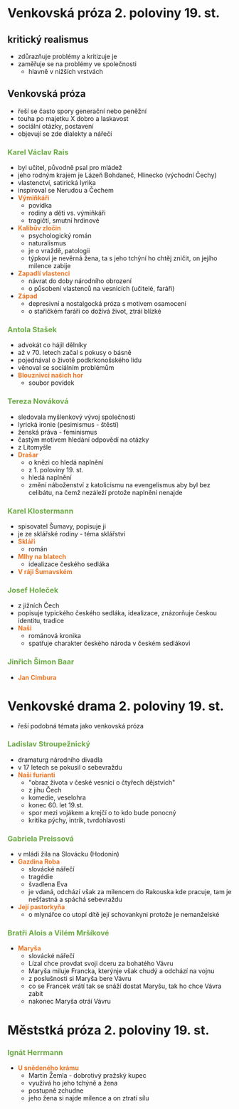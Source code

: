 # Venkovská próza 2. poloviny 19. st.
## kritický realismus
- zdůrazňuje problémy a kritizuje je
- zaměřuje se na problémy ve společnosti
    - hlavně v nižších vrstvách
## Venkovská próza
- řeší se často spory generační nebo peněžní
- touha po majetku X dobro a laskavost
- sociální otázky, postavení
- objevují se zde dialekty a nářečí
### <span style= "color: #6CAA46">**Karel Václav Rais**</span>
- byl učitel, původně psal pro mládež
- jeho rodným krajem je Lázeň Bohdaneč, Hlinecko (východní Čechy)
- vlastenctví, satirická lyrika
- inspiroval se Nerudou a Čechem
- <span style="color: #EC7627">**Výmiňkáři**</span>
    - povídka
    - rodiny a děti vs. výmiňkáři
    - tragičtí, smutní hrdinové
- <span style="color: #EC7627">**Kalibův zločin**</span>
    - psychologický román
    - naturalismus
    - je o vraždě, patologii
    - týpkovi je nevěrná žena, ta s jeho tchýní ho chtěj zničit, on jejího milence zabije
- <span style="color: #EC7627">**Zapadlí vlastenci**</span>
    - návrat do doby národního obrození
    - o působení vlastenců na vesnicích (učitelé, faráři)
- <span style="color: #EC7627">**Západ**</span>
    - depresivní a nostalgocká próza s motivem osamocení
    - o stařičkém faráři co dožívá život, ztráí blízké
### <span style= "color: #6CAA46">**Antola Stašek**</span>
- advokát co hájil dělníky
- až v 70. letech začal s pokusy o básně
- pojednával o životě podkrkonošského lidu
- věnoval se sociálním problémům
- <span style="color: #EC7627">**Blouznivci našich hor**</span>
    - soubor povídek
### <span style= "color: #6CAA46">**Tereza Nováková**</span>
- sledovala myšlenkový vývoj společnosti
- lyrická ironie (pesimismus - štěstí)
- ženská práva - feminismus
- častým motivem hledání odpovědí na otázky
- z Litomyšle
- <span style="color: #EC7627">**Drašar**</span>
    - o knězi co hledá naplnění
    - z 1. poloviny 19. st.
    - hledá naplnění
    - změní náboženství z katolicismu na evengelismus aby byl bez celibátu, na čemž nezáleží protože naplnění nenajde
### <span style= "color: #6CAA46">**Karel Klostermann**</span>
- spisovatel Šumavy, popisuje ji
- je ze sklářské rodiny - téma sklářství
- <span style="color: #EC7627">**Skláři**</span>
    - román
- <span style="color: #EC7627">**Mlhy na blatech**</span>
    - idealizace českého sedláka
- <span style="color: #EC7627">**V ráji Šumavském**</span>
### <span style= "color: #6CAA46">**Josef Holeček**</span>
- z jižních Čech
- popisuje typického českého sedláka, idealizace, znázorňuje českou identitu, tradice
- <span style="color: #EC7627">**Naši**</span>
    - románová kronika
    - spatřuje charakter českého národa v českém sedlákovi
### <span style= "color: #6CAA46">**Jinřich Šimon Baar**</span>
- <span style="color: #EC7627">**Jan Cimbura**</span>
# Venkovské drama 2. poloviny 19. st.
- řeší podobná témata jako venkovská próza
### <span style= "color: #6CAA46">**Ladislav Stroupežnický**</span>
- dramaturg národního divadla
- v 17 letech se pokusil o sebevraždu
- <span style="color: #EC7627">**Naši furianti**</span>
    - "obraz života v české vesnici o čtyřech dějstvích"
    - z jihu Čech
    - komedie, veselohra
    - konec 60. let 19.st.
    - spor mezi vojákem a krejčí o to kdo bude ponocný
    - kritika pýchy, intrik, tvrdohlavosti
### <span style= "color: #6CAA46">**Gabriela Preissová**</span>
- v mládi žila na Slovácku (Hodonín)
- <span style="color: #EC7627">**Gazdina Roba**</span>
    - slovácké nářečí
    - tragédie
    - švadlena Eva
    - je vdaná, odchází však za milencem do Rakouska kde pracuje, tam je nešťastná a spáchá sebevraždu
- <span style="color: #EC7627">**Její pastorkyňa**</span>
    - o mlynářce co utopí dítě její schovankyni protože je nemanželské
### <span style= "color: #6CAA46">**Bratři Alois a Vilém Mršíkové**</span>
- <span style="color: #EC7627">**Maryša**</span>
    - slovácké nářečí
    - Lízal chce provdat svoji dceru za bohatého Vávru
    - Maryša miluje Francka, kterýnje však chudý a odchází na vojnu
    - z poslušnosti si Maryša bere Vávru
    - co se Francek vrátí tak se snáží dostat Maryšu, tak ho chce Vávra zabít
    - nakonec Maryša otráí Vávru
# Měststká próza 2. poloviny 19. st.
### <span style= "color: #6CAA46">**Ignát Herrmann**</span>
- <span style="color: #EC7627">**U snědeného krámu**</span>
    - Martin Žemla - dobrotivý pražský kupec
    - využívá ho jeho tchýně a žena
    - postupně zchudne
    - jeho žena si najde milence a on ztratí sílu

